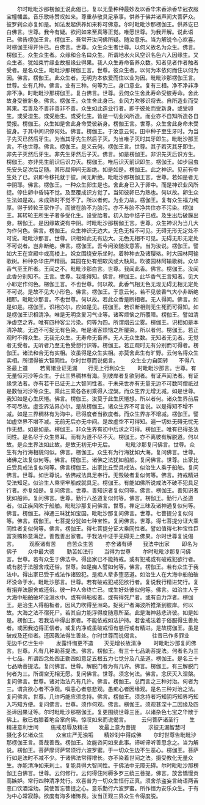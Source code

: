 <!-- { "loadSidebar": true } -->
　　尔时毗毗沙那楞伽王说此偈已。复以无量种种最妙及以香华末香涂香华冠衣服宝幢幡盖。音乐歌咏赞叹如来。尊重恭敬具足承事。供养于佛并诸声闻大菩萨众。彼罗刹众亦复如是。如法发起供养如来称可佛意。尔时毗毗沙那楞伽王。供养讫已白佛言。世尊。我今有疑。欲问如来至真等正觉。唯愿世尊。为我开解。说此语已。佛告楞伽王言。楞伽王。吾常开汝问佛所疑。随汝意乐。当为解说令心欢喜。时楞伽王得开许已。白佛言。世尊。众生众生者世尊。以何义故名为众生。佛言。楞伽王。众生众生者。众缘和合名曰众生。所谓地水火风空识名色六入因缘生。又众生者。犹如束竹缘业故报缘业得果。我人众生寿命畜养众数。知者见者作者触者受者。是名众生。毗毗沙那楞伽王言。世尊。彼众生者。以何为本依何而住以何为因。佛言。楞伽王。此众生者。无明为本依爱而住以业为因。毗毗沙那楞伽王言。世尊。业有几种。佛言。业有三种。何等为三。身口意业。复有三相。净不净非净非不净。时毗毗沙那楞伽王。复白佛言。世尊。云何众生舍此寿命受彼寿命。舍此故身受彼新身。佛言。楞伽王。众生舍此身已。业风力吹移识将去。自所造业而受其果。若善及不善非善非不善。众生如此造业行者。即于彼处而受新身。或受卵生。或受湿生。或受胎生。或受化生。皆是一切业风所造。而业亦不自知所造各自受报。楞伽王。众生如是舍此身命受彼新身。楞伽王言。世尊。众生舍此身命未受彼身。于其中间识停何处。佛言。楞伽王。于汝意云何。田中种子至生牙时。为当子先灭已然后牙生。为当其牙先生然后子灭。为当唯子灭时其牙即生。毗毗沙那王言。不也世尊。佛言。楞伽王。是义云何。楞伽王言。世尊。其子若灭其牙即生。非先子灭然后牙生。非先生牙然后子灭。佛言。如是楞伽王。非识先灭后识方生。楞伽王。亦非先生前识后识力灭。楞伽王。唯后识灭前识即生。楞伽王。如步屈虫先安头足次后足随。其形屈伸间无断绝。如是如是。楞伽王。此之神识。见前有中生处了已。识即令移托就于彼。间无断绝。毗毗沙那楞伽王言。世尊。若如是者无中阴耶。佛言。楞伽王。一种众生卵生是也。舍此身已入于卵中。而是神识业风所捉。停住卵中昏钝不觉。及至覆成识方觉了。当知彼卵已为熟也。何以故。卵生众生法如是故。未成熟时不觉不了。所以者何。为业力故。楞伽王。复有众生福力纯厚。得于转轮王家作子。而彼在胎不为胎污。亦不与胎不净共住亦不污染。楞伽王。其转轮王所生子者多受化生。设受胎者。初入胎中结子已成。及生出后破膜出身。楞伽王。是因缘故说有中阴。时毗毗沙那楞伽王言。世尊。众生神识为当几大为作何色。佛言。楞伽王。众生神识无边大。无色无相不可见。无碍无形无定处不可说。毗毗沙那言。世尊。识相如此无有边大。无色无相不可见。无碍无形无定处不可说者。岂非断绝。佛言。楞伽王。吾今问汝随汝意答。当为汝说。楞伽王。譬如大王在宫殿中或高楼上。婇女围绕安乐坐时。着种种衣及诸璎珞。时大园林阿输歌树。种种杂华庄严精丽。其园在处有细软风或大駃风。吹彼园林阿输歌树。众华香气至王所者。王闻之不。毗毗沙那白言。世尊。我闻此香。佛言。楞伽王。汝闻此香分别知不。王言。世尊。我能得知。佛言。楞伽王。此华香气王言知者。见大小耶定作何色。楞伽王言。不也世尊。何以故。此香气相无色无现无碍无相无定处不可说。是故不见大小形色。佛言。楞伽王。于意云何。若不见彼香气大小非断绝相耶。毗毗沙那言。不也世尊。何以故。若此众香是断相者。无人得闻。佛言。如是如是。楞伽王。识相亦尔。应如是见。楞伽王。若识断相则无生死而可得知。如是楞伽王识相清净。唯是无明贪爱习气业等。诸客烦恼之所覆障。楞伽王。譬如清净虚空之界。唯有四种客尘污染。何等为四。所谓烟云尘雾。楞伽王。识相如是本清净故。无边不可捉无有色染。唯是诸客烦恼之所覆染。所以者何。楞伽王。若正观时不得众生。无我无众生。无寿命无畜养。无人无众生数。无知者无见者。无觉者无受者。无听者乃至无色受想行识等。楞伽王。若正观时无有分别而可得者。楞伽王。诸法和合无有实相。汝虽得是众生实相。亦莫舍此生有旷野。云何名得众生实相。所谓得彼大智同性。尔时世尊而说偈言。
　　众生业力自回转　　不得八圣最上道
　　若离诸业证无漏　　行无上行利众生
　　时毗毗沙那言。世尊。有无量恒河沙等众生。于此三界稠林有海。到彼岸者复欲到者。有证声闻法者。有证缘觉法者。亦有若干已证无上大智同性者。于未来世亦有无量无边不可数阿僧祇过是数恒河沙等众生。乘此三乘各各别乘得入涅槃。而众生界无增无减。如是世尊。我知如是心生厌惓。佛言。楞伽王。汝莫于此生厌惓想。所以者何。诸众生界前后不可尽故。虚空界法界亦尔。是故楞伽王。诸众生界不可言说。以是得知不增不减。如是三界稠林有为海中。已得度者当欲度者。而众生界亦不增减。楞伽王。譬如虚空界不增不减。无前无后亦无中间。是故虚空不可得知。遍一切处无碍无忧无作无想。如是如是。楞伽王。非众生界有初中后求之可得。楞伽王。唯有已得圣法同性。是名尽于众生界耳。而有为道不尽不灭。楞伽王。亦不离彼有解脱道。何以故。是众生界法如此故。是故无初无中无后。
　　毗毗沙那复问佛言。世尊。众生有为行海相貌何似。佛言。楞伽王。众生有为行海犹如大海。复问佛言。世尊。诸佛之法复似何等。佛言。楞伽王。诸佛之法犹如船舶。复问佛言。世尊。出家比丘受具戒法复似何等。佛言楞伽王。出家比丘受具戒法。似治生人乘于船舶。复问佛言。世尊。如世尊说。依佛戒法具足奉行。无毁破者复似何等。佛言。持戒精进受法知足。似治生人乘坚牢船成就具足。楞伽王。有能如佛所说戒法不破不犯具足行者。亦复如是。复问佛言。世尊。善知识者复似何等。佛言。楞伽王。善知识者犹如船师。复问佛言。世尊。勤行八圣道复似何等。佛言。楞伽王。勤行八圣道者。似正疾风吹于船舶。毗毗沙那复问佛言。世尊。禅定三昧及诸神通复似何等。佛言。楞伽王。神通三昧犹如宝国。毗毗沙那复问佛言。世尊。七菩提分复似何等。佛言。楞伽王。七菩提分犹如七种宝性。复问佛言。世尊。得七菩提分证大乘同性者复似何等。佛言。楞伽王。得七菩提分证大乘同性者。譬如值得七种宝性巨富货贿称意满足。善哉善出家者。于我法中证于无碍无上佛果。尔时世尊复说偈言。
　　观察诸有苦　　自苦众生苦
　　亦舍诸有缚　　我法中出家
　　即名为佛子　　众中最大德
　　勤苦如法行　　当得为世尊
　　尔时毗毗沙那复问佛言。世尊。若有众生于佛法中。得出家已不能持戒。或有犯戒或有破戒犯欲行者。或有脱于法服舍戒还俗。世尊。如是痴人譬如何等。佛言。楞伽王。若有众生于我法中。得出家已受于戒法作诸毁犯。是痴人辈多堕恶道。如治生人在大海中船舶破坏没命于水。毗毗沙那言。世尊。若有破戒犯戒犯欲行者。复说我行精进梵行。复有捐弃法服舍戒还俗。彼一种人命终亡已。或生好处彼似何等。佛言。如治生人于大海中船舶破坏没溺水中。或有得船板者。或有得死尸者。或有自力浮者。楞伽王。是治生人得船板者。因风力吹得至洲岛。捉死尸者海波所推渐到彼岸。何以故。大海之法不宿死尸。若其自力能浮得度随意所至。此是海神慈悲济彼。如是如是。楞伽王。若我法中得出家者。不能依戒如法护持。若舍戒法着于俗服得生善处者。或因我边得正信者。或复内净或虽破戒恒有慈行或有精进。是故楞伽王。虽是破戒及还俗者。还因我法得生善处。尔时世尊而说偈言。
　　往昔已作多罪业　　无边千亿世生中
　　发露忏悔更不造　　灭无增长故清净
　　时毗毗沙那复问佛言。世尊。凡有几种助菩提法。佛言。楞伽王。有三十七品助菩提法。何者名为三十七品。所谓四念处四正勤四如意足五根五力七觉分及八圣道。楞伽王。是名三十七品助菩提法。复问佛言。世尊。解脱门者为有几许。佛言。楞伽王。有三解脱门何者为三。所谓空无相无愿。复问佛言。世尊。须念何法。佛言。念厌灭入涅槃。复问佛言。世尊。诸对治法凡有几许。佛言。楞伽王。总而言之三种对治。何者为三。谓贪欲心者不净观。嗔恚心者慈悲观。愚痴心者因缘观。是名三种对治之法。复问佛言。世尊。几许巧能应须念持。佛言。楞伽王。须念持者巧知阴巧知界巧知入巧知方便。复问佛言。世尊。须作何观。佛言。楞伽王。须观甚深十二因缘及四圣谛因果证等。尔时毗毗沙那楞伽王。复更围绕世尊三匝。以诸杂色七宝之华散于佛上。散已右膝着地合掌向佛。惊叹如来而说偈言。
　　云何菩萨诸圣行　　生精进意利世间
　　施戒忍辱及精进　　发最上意为菩提
　　求彼无漏智慧时　　摄化多亿诸众生
　　众宝庄严无浊垢　　精妙刹中得成佛
　　尔时世尊告毗毗沙那楞伽王言。善哉善哉。楞伽王。汝能咨问如来此事。谛听谛听善思念之。当为解说。楞伽王。菩萨摩诃萨常须行六波罗蜜。于一切众生边不生恶心。楞伽王。菩萨行如是法时不减不少。于诸佛法常得增长。亦不染着世间之法。摄受教化无量众生。亦能清净如来刹土。复能具得大智同性。于佛法中无障无碍。尔时毗毗沙那楞伽王白佛言。世尊。云何修行。云何得住阿耨多罗三藐三菩提。佛言。放舍憍慢贡高嫉妒。常行四种清净梵行。欢喜普为一切众生恒行正真。须舍杀盗妄言绮语两舌恶口饮酒淫劮。莫使暂忘菩提之心。意乐勤行六波罗蜜。所作恒为安乐众生。于有为中心常寂静。欲度有海多诸怖畏。汝当正观三界众生令得度脱。
